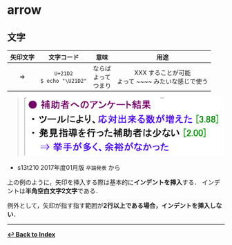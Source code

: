 # arrow

## 文字

|矢印文字|文字コード|意味|用途|
|:---:|:---:|:---:|:---:
|⇒|`U+21D2`<br /> `$ echo "\U21D2"`|ならば <br />よって<br />つまり|XXX することが可能<br /> よって ~~~~ みたいな感じで使う|

> ![](./elements/example1.png)

  - s13t210 2017年度01月版 `卒論発表` から

上の例のように，矢印を挿入する際は基本的に**インデントを挿入**する．
インデントは**半角空白文字2文字**である．

例外として，矢印が指す指す範囲が**2行以上である場合，インデントを挿入しない**．

- - -

**[↩ Back to Index](../../README.md)**
